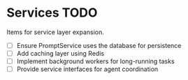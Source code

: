 # Services TODO

Items for service layer expansion.


- [ ] Ensure PromptService uses the database for persistence
- [ ] Add caching layer using Redis
- [ ] Implement background workers for long-running tasks
- [ ] Provide service interfaces for agent coordination
